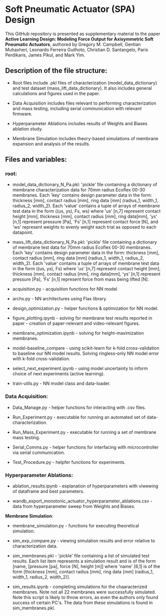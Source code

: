 # Soft Pneumatic Actuator (SPA) Design

This GitHub repository is presented as supplementary material to the paper **Active Learning Design: Modeling Force Output for Axisymmetric Soft Pneumatic Actuators**, authored by Gregory M. Campbell, Gentian Muhaxheri, Leonardo Ferreira Guilhoto, Christian D. Santangelo, Paris Perdikaris, James Pikul, and Mark Yim.

## **Description of the file structure**:

* Root files include .pkl files of characterization (model_data_dictionary) and test dataset (mass_lift_data_dictionary). It also includes general calculations and figures used in the paper.

* Data Acquisition includes files relevant to performing characterization and mass testing, including serial communication with relevant firmware.

* Hyperparameter Ablations includes results of Weights and Biases ablation study.

* Membrane Simulation includes theory-based simulations of membrane expansion and analysis of the results.

## Files and variables:

### **root**:

* model_data_dictionary_N_Pa.pkl: 'pickle' file containing a dictionary of membrane characterization data for 70mm radius Ecoflex 00-30 membranes. Each 'key' contains design parameter data in the form: thickness [mm], contact radius [mm], ring data [mm] (radius_1, width_1, radius_2, width_2). Each 'value' contains a tuple of arrays of membrane test data in the form ((us, ys), Fs, ws) where 'us' [n,7] represent contact height [mm], thickness [mm], contact radius [mm], ring data[mm], 'ys' [n,1] represent pressure [Pa], 'Fs' [n,1] represent contact force [N], and 'ws' represent weights to evenly weight each trial as opposed to each datapoint.

* mass_lift_data_dictionary_N_Pa.pkl: 'pickle' file containing a dictionary of membrane test data for 70mm radius Ecoflex 00-30 membranes. Each 'key' contains design parameter data in the form: thickness [mm], contact radius [mm], ring data [mm] (radius_1, width_1, radius_2, width_2). Each 'value' contains a tuple of arrays of membrane test data in the form ((us, ys), Fs) where 'us' [n,7] represent contact height [mm], thickness [mm], contact radius [mm], ring data[mm], 'ys' [n,1] represent pressure [Pa], 'Fs' [n,1] represent force from mass being lifted [N].

* acquisition.py - acquisition functions for NN model

* archs.py - NN architectures using Flax library.

* design_optimization.py - helper functions & optimization for NN model.

* figure_plotting.ipynb - solving for membrane test results reported in paper - creation of paper-relevant and video-relevant figures.

* membrane_optimization.ipynb - solving for height-maximization membranes.

* model-baseline_compare - using scikit-learn for k-fold cross-validation to baseline our NN model results. Solving ringless-only NN model error with k-fold cross-validation.

* select_next_experiment.ipynb - using model uncertainty to inform choice of next experiments (active learning).

* train-utils.py - NN model class and data-loader.

### **Data Acquisition**: 

* Data_Manage.py - helper functions for interacting with .csv files.

* Run_Experiment.py - executable for running an automated set of data-characterization.

* Run_Mass_Experiment.py - executable for running a set of membrane mass testing.

* Serial_Comms.py - helper functions for interfacing with microcontroller via serial cummunication.

* Test_Procedure.py - helpfer functions for experiments.

### **Hyperparameter Ablations**: 

* ablation_results.ipynb - explanation of hyperparameters with viwewing of dataframe and best parameters.

* wandb_export_monotonic_actuator_hyperparameter_ablations.csv - data from hyperparameter sweep from Weights and Biases.

**Membrane Simulation**:

* membrane_simulation.py - functions for executing theoretical simulation.

* sim_exp_compare.py - viewing simulation results and error relative to characterization data.

* sim_membranes.pkl - 'pickle' file containing a list of simulated test results. Each list item represents a simulation result and is of the form [name, [pressure [pa], force [N], height [m]] where 'name' [6,1] is of the form [thickness [mm], contact radius [mm], ring data [mm] (radius_1, width_1, radius_2, width_2)]. 

* sim_results.ipynb - completing simulations for the chaaracterized membranes. Note not all 22 membranes were successfully simulated. Note this script is likely to throw errors, as even the authors only found success of certain PC's. The data from these simulations is found in sim_membranes.pkl.
